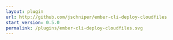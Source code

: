 ```yaml
---
layout: plugin
url: http://github.com/jschniper/ember-cli-deploy-cloudfiles
start_version: 0.5.0
permalink: /plugins/ember-cli-deploy-cloudfiles.svg
---
```

